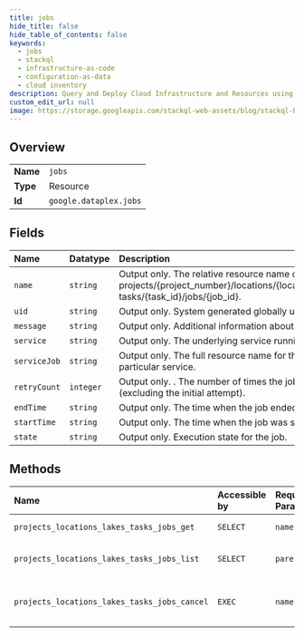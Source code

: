 ```yaml
---
title: jobs
hide_title: false
hide_table_of_contents: false
keywords:
  - jobs
  - stackql
  - infrastructure-as-code
  - configuration-as-data
  - cloud inventory
description: Query and Deploy Cloud Infrastructure and Resources using SQL
custom_edit_url: null
image: https://storage.googleapis.com/stackql-web-assets/blog/stackql-blog-post-featured-image.png
---
```

  
    

## Overview
<table><tbody>
<tr><td><b>Name</b></td><td><code>jobs</code></td></tr>
<tr><td><b>Type</b></td><td>Resource</td></tr>
<tr><td><b>Id</b></td><td><code>google.dataplex.jobs</code></td></tr>
</tbody></table>

## Fields
| Name | Datatype | Description |
|:-----|:---------|:------------|
| `name` | `string` | Output only. The relative resource name of the job, of the form: projects/{project_number}/locations/{location_id}/lakes/{lake_id}/ tasks/{task_id}/jobs/{job_id}. |
| `uid` | `string` | Output only. System generated globally unique ID for the job. |
| `message` | `string` | Output only. Additional information about the current state. |
| `service` | `string` | Output only. The underlying service running a job. |
| `serviceJob` | `string` | Output only. The full resource name for the job run under a particular service. |
| `retryCount` | `integer` | Output only. . The number of times the job has been retried (excluding the initial attempt). |
| `endTime` | `string` | Output only. The time when the job ended. |
| `startTime` | `string` | Output only. The time when the job was started. |
| `state` | `string` | Output only. Execution state for the job. |
## Methods
| Name | Accessible by | Required Params | Description |
|:-----|:--------------|:----------------|:------------|
| `projects_locations_lakes_tasks_jobs_get` | `SELECT` | `name` | Get job resource. |
| `projects_locations_lakes_tasks_jobs_list` | `SELECT` | `parent` | Lists Jobs under the given task. |
| `projects_locations_lakes_tasks_jobs_cancel` | `EXEC` | `name` | Cancel jobs running for the task resource. |
